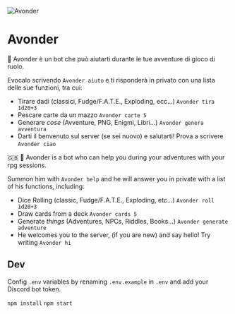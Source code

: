 ![Avonder](/avonder-img.jpg?raw=true "Avonder")

# Avonder

🧙 Avonder è un bot che può aiutarti durante le tue avventure di gioco di ruolo.

Evocalo scrivendo `Avonder aiuto` e ti risponderà in privato con una lista delle sue funzioni, tra cui:

- Tirare dadi (classici, Fudge/F.A.T.E., Exploding, ecc...) `Avonder tira 1d20+3`
- Pescare carte da un mazzo `Avonder carte 5`
- Generare _cose_ (Avventure, PNG, Enigmi, Libri...) `Avonder genera avventura`
- Darti il benvenuto sul server (se sei nuovo) e salutarti! Prova a scrivere `Avonder ciao`

🇬🇧 
🧙 Avonder is a bot who can help you during your adventures with your rpg sessions.

Summon him with `Avonder help` and he will answer you in private with a list of his functions, including:

- Dice Rolling (classic, Fudge/F.A.T.E., Exploding, etc...) `Avonder roll 1d20+3`
- Draw cards from a deck `Avonder cards 5`
- Generate _things_ (Adventures, NPCs, Riddles, Books...) `Avonder generate adventure`
- He welcomes you to the server, (if you are new) and say hello! Try writing `Avonder hi`

## Dev

Config `.env` variables by renaming `.env.example` in `.env` and add your Discord bot token.

`npm install`
`npm start`
